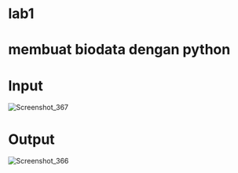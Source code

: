 # lab1
# membuat biodata dengan python
# Input 
![Screenshot_367](https://user-images.githubusercontent.com/81457697/138539267-3b539249-d9e8-4f59-a9d7-a3f601ec270c.png)

# Output
![Screenshot_366](https://user-images.githubusercontent.com/81457697/138539165-bdec8e9b-668b-413f-8825-8d3ec796599a.png)
